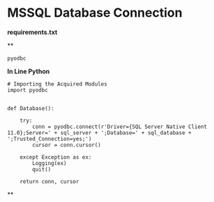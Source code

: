 # MSSQL Database Connection

  

**requirements.txt**  

**

```
pyodbc

```

  

  

**In Line Python**  

```
# Importing the Acquired Modules
import pyodbc


def Database():

    try:
        conn = pyodbc.connect(r'Driver={SQL Server Native Client 11.0};Server=' + sql_server + ';Database=' + sql_database + ';Trusted_Connection=yes;')
        cursor = conn.cursor()

    except Exception as ex:
        Logging(ex)
        quit()

    return conn, cursor

```

  




**